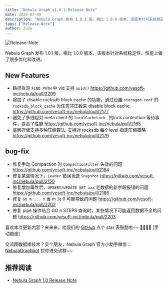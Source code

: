 ```yaml
---
title: "Nebula Graph v1.0.1 Release Note"
date: 2020-07-09
description: "Nebula Graph 发布 1.0.1 版。相比 1.0.0 版本，该版本针对系统稳定性、性能上做了很多优化和改进。"
tags: ["Release-Note"]
author: Jude
---
```


![Release-Note](https://www-cdn.nebula-graph.com.cn/nebula-blog/Release-note-v1.png.png)

Nebula Graph 发布 1.0.1 版。相比 1.0.0 版本，该版本针对系统稳定性、性能上做了很多优化和改进。

## New Features

- 路径查询 `FIND PATH` 中 vid 支持 `uuid()`  https://github.com/vesoft-inc/nebula/pull/2209
- 增加了 disable rocksdb block cache 的功能，通过设置 `storaged.conf` 的 `rocksdb_block_cache` 为任意非正数来 disable block cache.  https://github.com/vesoft-inc/nebula/pull/2177
- 避免了多线程对 meta client 的 `localCacheLock_` 的lock contention 等待事件，提高了性能 https://github.com/vesoft-inc/nebula/pull/2165
- 底层存储支持多种压缩算法, 支持对 rocksdb 每个level 指定压缩策略  https://github.com/vesoft-inc/nebula/pull/2179

## bug-fix

- 修复手动 Compaction 时 `CompactionFilter` 失效的问题 https://github.com/vesoft-inc/nebula/pull/2184
- 修复某些情况下，`Leader` 错误发送 `Snapshot` https://github.com/vesoft-inc/nebula/pull/2150
- 修复增加属性后，`UPSERT/UPDATE SET xxx` 老数据的新字段报错的问题 https://github.com/vesoft-inc/nebula/pull/2186
- 修复 `GO m ... n` 当 m 为 0 可能导致的问题 https://github.com/vesoft-inc/nebula/pull/2202
- 修复 pipe 操作结合 GO n STEPS 查询时，某些情况下可能返回数据不全的问题 https://github.com/vesoft-inc/nebula/pull/2203

喜欢本次更新内容？来来来，给我们的 [GitHub](https://github.com/vesoft-inc/nebula) 点个 star 表鼓励啦~~ 🙇‍♂️🙇‍♀️ [手动跪谢]

交流图数据库技术？交个朋友，Nebula Graph 官方小助手微信：[NebulaGraphbot](https://www-cdn.nebula-graph.com.cn/nebula-blog/nbot.png) 拉你进交流群~~

## 推荐阅读

- [Nebula Graph 1.0 Release Note](https://nebula-graph.com.cn/posts/nebula-graph-1.0-release-note/)
